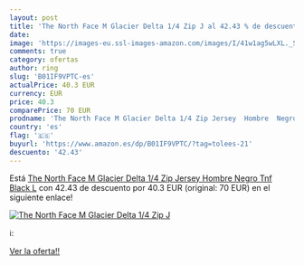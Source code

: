 ```yaml
---
layout: post
title: 'The North Face M Glacier Delta 1/4 Zip J al 42.43 % de descuento'
date: 
image: 'https://images-eu.ssl-images-amazon.com/images/I/41w1ag5wLXL._SL200_.jpg'
comments: true
category: ofertas
author: ring
slug: 'B01IF9VPTC-es'
actualPrice: 40.3 EUR
currency: EUR
price: 40.3
comparePrice: 70 EUR
prodname: 'The North Face M Glacier Delta 1/4 Zip Jersey  Hombre  Negro  Tnf Black   L'
country: 'es'
flag: '🇪🇸'
buyurl: 'https://www.amazon.es/dp/B01IF9VPTC/?tag=tolees-21'
descuento: '42.43'
---
```


Está [The North Face M Glacier Delta 1/4 Zip Jersey  Hombre  Negro  Tnf Black   L](https://www.amazon.es/dp/B01IF9VPTC/?tag=tolees-21) con 42.43 de descuento por 40.3 EUR (original: 70 EUR) en el siguiente enlace!

[![The North Face M Glacier Delta 1/4 Zip J](https://images-eu.ssl-images-amazon.com/images/I/41w1ag5wLXL._SL200_.jpg)](https://www.amazon.es/dp/B01IF9VPTC/?tag=tolees-21)

ℹ️:


[Ver la oferta!!](https://www.amazon.es/dp/B01IF9VPTC/?tag=tolees-21)
